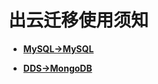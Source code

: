 # 出云迁移使用须知<a name="drs_02_0031"></a>

-   **[MySQL-\>MySQL](MySQL(出云迁移须知).md)**  

-   **[DDS-\>MongoDB](DDS--MongoDB.md)**  


